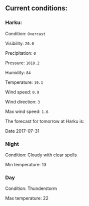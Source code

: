 ## Current conditions: 

### Harku: 

Condition: ``` Overcast ``` 

Visibility: ``` 20.0 ``` 

Precipitation: ``` 0 ``` 

Pressure: ``` 1010.2 ``` 

Humidity: ``` 84 ``` 

Temperature: ``` 19.1 ``` 

Wind speed: ``` 0.9 ``` 

Wind direction: ``` 3 ``` 

Max wind speed: ``` 1.6 ``` 


 The forecast for tomorrow at Harku is: 

Date 2017-07-31 

### Night 

Condition: Cloudy with clear spells 

Min temperature: 13 

### Day 

Condition: Thunderstorm 

Max temperature: 22 

